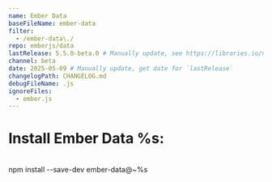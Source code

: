 ```yaml
---
name: Ember Data
baseFileName: ember-data
filter:
  - /ember-data\./
repo: emberjs/data
lastRelease: 5.5.0-beta.0 # Manually update, see https://libraries.io/npm/ember-data throughout
channel: beta
date: 2025-05-09 # Manually update, get date for `lastRelease`
changelogPath: CHANGELOG.md
debugFileName: .js
ignoreFiles:
  - ember.js
---
```


# Install Ember Data %s:

<br>
npm install --save-dev ember-data@~%s
